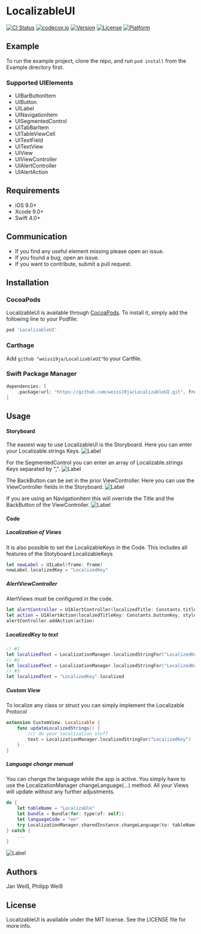 # LocalizableUI

[![CI Status](http://img.shields.io/travis/weiss19ja/LocalizableUI.svg?style=flat)](https://travis-ci.org/weiss19ja/LocalizableUI)
[![codecov.io](https://codecov.io/gh/weiss19ja/LocalizableUI/branch/master/graphs/badge.svg)](https://codecov.io/gh/weiss19ja/LocalizableUI)
[![Version](https://img.shields.io/cocoapods/v/LocalizableUI.svg?style=flat)](http://cocoapods.org/pods/LocalizableUI)
[![License](https://img.shields.io/cocoapods/l/LocalizableUI.svg?style=flat)](http://cocoapods.org/pods/LocalizableUI)
[![Platform](https://img.shields.io/cocoapods/p/LocalizableUI.svg?style=flat)](http://cocoapods.org/pods/LocalizableUI)

## Example

To run the example project, clone the repo, and run `pod install` from the Example directory first.

### Supported UIElements

* UIBarButtonItem
* UIButton
* UILabel
* UINavigationItem
* UISegmentedControl
* UITabBarItem
* UITableViewCell
* UITextField
* UITextView
* UIView
* UIViewController
* UIAlertController
* UIAlertAction

## Requirements

* iOS 9.0+
* Xcode 9.0+
* Swift 4.0+

## Communication

* If you find any useful element missing please open an issue.
* If you found a bug, open an issue.
* If you want to contribute, submit a pull request.

## Installation

### CocoaPods
LocalizableUI is available through [CocoaPods](http://cocoapods.org). To install
it, simply add the following line to your Podfile:

```ruby
pod 'LocalizableUI'
```

### Carthage
Add `github "weiss19ja/LocalizableUI"`to your Cartfile.

### Swift Package Manager
```swift
dependencies: [
    .package(url: "https://github.com/weiss19ja/LocalizableUI.git", from: "0.3.1")
]
```
## Usage

#### Storyboard
The easiest way to use LocalizableUI is the Storyboard. Here you can enter your Localizable.strings Keys.
![Label](./ScreenShots/Label.png)

For the SegmentedControl you can enter an array of Localizable.strings Keys separated by ",".
![Label](./ScreenShots/segmentedControl.png)

The BackButton can be set in the prior ViewController. Here you can use the ViewController fields in the Storyboard.
![Label](./ScreenShots/ViewController.png)

If you are using an NavigationItem this will override the Title and the BackButton of the ViewController.
![Label](./ScreenShots/NavigationItem.png)

#### Code
##### Localization of Views
It is also possible to set the LocalizableKeys in the Code. This includes all features of the Stotyboard LocalizableKeys

```swift
let newLabel = UILabel(frame: frame)
newLabel.localizedKey = "LocalizedKey"
```

##### AlertViewController
AlertViews must be configured in the code.

```swift
let alertController = UIAlertController(localizedTitle: Constants.titleKey, localizedMessage: Constants.messagekey, preferredStyle: .alert)
let action = UIAlertAction(localzedTitleKey: Constants.buttonKey, style: .cancel, handler: nil)
alertController.addAction(action)
```

##### LocalizedKey to text

```swift
// #1
let localizedText = LocalizationManager.localizedStringFor("LocalizedKey")
// #2
let localizedText = LocalizationManager.localizedStringFor("LocalizedKey", bundle: bundle, value: "", comment: "")
// #3
let localizedText = "LocalizedKey".localized
```

##### Custom View
To localize any class or struct you can simply implement the Localizable Protocol

```swift
extension CustomView: Localizable {
    func updateLocalizedStrings() {
    	/// do your localization stuff
        text = LocalizationManager.localizedStringFor("LocalizedKey")
    }
}
```

##### Language change manual
You can change the language while the app is active. You simply have to use the LocalizationManager changeLanguage(...) method. All your Views will update without any further adjustments.

```swift
do {
	let tableName = "Localizable"
	let bundle = Bundle(for: type(of: self))
	let languageCode = "en"
	try LocalizationManager.sharedInstance.changeLanguage(to: tableName, from: bundle, languageCode: languageCode)
} catch {
	...
}	
```
![Label](./ScreenShots/ExampleApp.gif)

## Authors

Jan Weiß, Philipp Weiß

## License

LocalizableUI is available under the MIT license. See the LICENSE file for more info.
 
